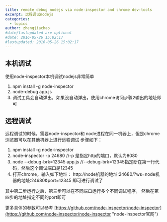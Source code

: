```yaml
---
title: remote debug nodejs via node-inspector and chrome dev-tools
excerpt: 远程调试nodejs
categories:
  - topics
author: zhengjiachao
#date/lastupdated are optional
#date: 2016-05-26 15:02:17
#lastupdated: 2016-05-26 15:02:17
---
```


## 本机调试 ##

使用node-inspector本机调试nodejs非常简单
1. npm install -g node-inspector
2. node-debug app.js
3. 调试工具会自动弹出，如果没自动弹出，使用chrome访问步骤2输出的地址即可


## 远程调试 ##

远程调试的时候，需要node-inspector和 node进程在同一机器上，但是chrome浏览器可以在其他机器上进行远程调试
步骤如下：
1. npm install -g node-inspector
2. node-inspector -p 24680 //-p 是指定http的端口，默认为8080
3. node --debug-brk=12345 app.js //--debug-brk=12345指定断在第一行代码，然后这个调试端口是12345
4. 打开chrome，输入如下地址： http://node机器的地址:24680/?ws=node机器的地址:24680&port=12345 即可进行调试了

其中第二步运行之后，第三步可以在不同端口运行多个不同调试程序， 然后在第四步的地址指定不同的port即可

更多具体的参数可以参考 [https://github.com/node-inspector/node-inspector](https://github.com/node-inspector/node-inspector "node-inspector官网")